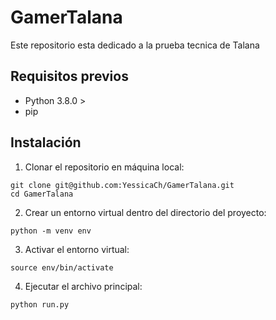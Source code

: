 # GamerTalana
Este repositorio esta dedicado a la prueba tecnica de Talana 

## Requisitos previos

- Python 3.8.0 > 
- pip

## Instalación

1. Clonar el repositorio en máquina local:
```
git clone git@github.com:YessicaCh/GamerTalana.git
cd GamerTalana
```
2. Crear un entorno virtual dentro del directorio del proyecto:
```
python -m venv env

```
3. Activar el entorno virtual:
```
source env/bin/activate

```
  
4. Ejecutar el archivo principal:
```
python run.py 

```

